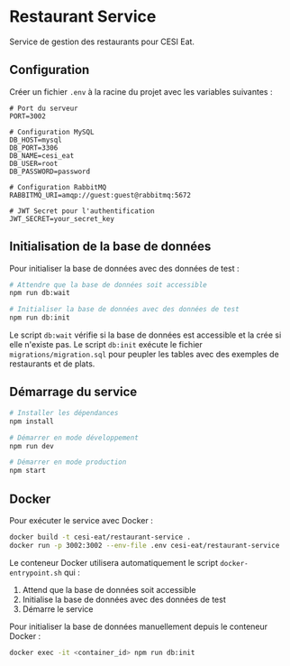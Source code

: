 # Restaurant Service

Service de gestion des restaurants pour CESI Eat.

## Configuration

Créer un fichier `.env` à la racine du projet avec les variables suivantes :

```
# Port du serveur
PORT=3002

# Configuration MySQL
DB_HOST=mysql
DB_PORT=3306
DB_NAME=cesi_eat
DB_USER=root
DB_PASSWORD=password

# Configuration RabbitMQ
RABBITMQ_URI=amqp://guest:guest@rabbitmq:5672

# JWT Secret pour l'authentification
JWT_SECRET=your_secret_key
```

## Initialisation de la base de données

Pour initialiser la base de données avec des données de test :

```bash
# Attendre que la base de données soit accessible
npm run db:wait

# Initialiser la base de données avec des données de test
npm run db:init
```

Le script `db:wait` vérifie si la base de données est accessible et la crée si elle n'existe pas.
Le script `db:init` exécute le fichier `migrations/migration.sql` pour peupler les tables avec des exemples de restaurants et de plats.

## Démarrage du service

```bash
# Installer les dépendances
npm install

# Démarrer en mode développement
npm run dev

# Démarrer en mode production
npm start
```

## Docker

Pour exécuter le service avec Docker :

```bash
docker build -t cesi-eat/restaurant-service .
docker run -p 3002:3002 --env-file .env cesi-eat/restaurant-service
```

Le conteneur Docker utilisera automatiquement le script `docker-entrypoint.sh` qui :
1. Attend que la base de données soit accessible
2. Initialise la base de données avec des données de test
3. Démarre le service

Pour initialiser la base de données manuellement depuis le conteneur Docker :

```bash
docker exec -it <container_id> npm run db:init
``` 